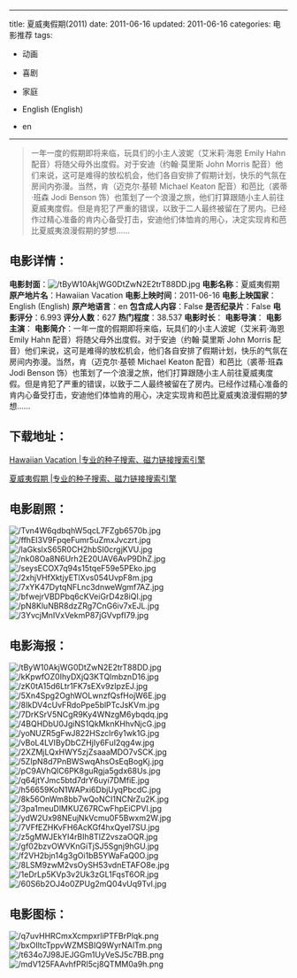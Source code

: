 
---
title: 夏威夷假期(2011)
date: 2011-06-16
updated: 2011-06-16
categories: 电影推荐
tags:
- 动画
- 喜剧
- 家庭

- English (English)
- en
---


> 一年一度的假期即将来临，玩具们的小主人波妮（艾米莉·海恩 Emily Hahn 配音）将随父母外出度假。对于安迪（约翰·莫里斯 John Morris 配音）他们来说，这可是难得的放松机会，他们各自安排了假期计划，快乐的气氛在房间内弥漫。当然，肯（迈克尔·基顿 Michael Keaton 配音）和芭比（裘蒂·班森 Jodi Benson 饰）也策划了一个浪漫之旅，他们打算跟随小主人前往夏威夷度假。但是肯犯了严重的错误，以致于二人最终被留在了房内。已经作过精心准备的肯内心备受打击，安迪他们体恤肯的用心，决定实现肯和芭比夏威夷浪漫假期的梦想……

## **电影详情**：

**电影封面**：<img src="https://image.tmdb.org/t/p/w200/tByW10AkjWG0DtZwN2E2trT88DD.jpg" alt="/tByW10AkjWG0DtZwN2E2trT88DD.jpg" title="/tByW10AkjWG0DtZwN2E2trT88DD.jpg">
**电影名称**：夏威夷假期
**原产地片名**：Hawaiian Vacation
**电影上映时间**：2011-06-16
**电影上映国家**：English (English)
**原产地语言**：en
**包含成人内容**：False
**是否纪录片**：False
**电影评分**：6.993
**评分人数**：627
**热门程度**：38.537
**电影时长**：
**电影导演**：
**电影主演**：
**电影简介**：一年一度的假期即将来临，玩具们的小主人波妮（艾米莉·海恩 Emily Hahn 配音）将随父母外出度假。对于安迪（约翰·莫里斯 John Morris 配音）他们来说，这可是难得的放松机会，他们各自安排了假期计划，快乐的气氛在房间内弥漫。当然，肯（迈克尔·基顿 Michael Keaton 配音）和芭比（裘蒂·班森 Jodi Benson 饰）也策划了一个浪漫之旅，他们打算跟随小主人前往夏威夷度假。但是肯犯了严重的错误，以致于二人最终被留在了房内。已经作过精心准备的肯内心备受打击，安迪他们体恤肯的用心，决定实现肯和芭比夏威夷浪漫假期的梦想……

## **下载地址**：
[Hawaiian Vacation |专业的种子搜索、磁力链接搜索引擎](https://movie.amd794.com:2083/?search=Hawaiian%20Vacation&ordering=&mode=match_phrase&page_size=10&page=1)

[夏威夷假期 |专业的种子搜索、磁力链接搜索引擎](https://movie.amd794.com:2083/?search=%E5%A4%8F%E5%A8%81%E5%A4%B7%E5%81%87%E6%9C%9F&ordering=&mode=match_phrase&page_size=10&page=1)
 

## **电影剧照**：
<img src="https://image.tmdb.org/t/p/original/Tvn4W6qdbqhW5qcL7FZgb6570b.jpg" alt="/Tvn4W6qdbqhW5qcL7FZgb6570b.jpg" title="/Tvn4W6qdbqhW5qcL7FZgb6570b.jpg"><img src="https://image.tmdb.org/t/p/original/ffhEI3V9FpqeFumr5uZmxJvczrt.jpg" alt="/ffhEI3V9FpqeFumr5uZmxJvczrt.jpg" title="/ffhEI3V9FpqeFumr5uZmxJvczrt.jpg"><img src="https://image.tmdb.org/t/p/original/laGkslxS65R0CH2hbSI0crgjKVU.jpg" alt="/laGkslxS65R0CH2hbSI0crgjKVU.jpg" title="/laGkslxS65R0CH2hbSI0crgjKVU.jpg"><img src="https://image.tmdb.org/t/p/original/nk08Oa8N6Urh2E20UAV6AvP9DhZ.jpg" alt="/nk08Oa8N6Urh2E20UAV6AvP9DhZ.jpg" title="/nk08Oa8N6Urh2E20UAV6AvP9DhZ.jpg"><img src="https://image.tmdb.org/t/p/original/seysECOX7q94s15tqeF59e5PEko.jpg" alt="/seysECOX7q94s15tqeF59e5PEko.jpg" title="/seysECOX7q94s15tqeF59e5PEko.jpg"><img src="https://image.tmdb.org/t/p/original/2xhjVHfXktjyETlXvs054UvpF8m.jpg" alt="/2xhjVHfXktjyETlXvs054UvpF8m.jpg" title="/2xhjVHfXktjyETlXvs054UvpF8m.jpg"><img src="https://image.tmdb.org/t/p/original/7xYK47DytqNFLnc3dnweWgmf7AZ.jpg" alt="/7xYK47DytqNFLnc3dnweWgmf7AZ.jpg" title="/7xYK47DytqNFLnc3dnweWgmf7AZ.jpg"><img src="https://image.tmdb.org/t/p/original/bfwejrVBDPbq6cKVeiGrD4z8iQI.jpg" alt="/bfwejrVBDPbq6cKVeiGrD4z8iQI.jpg" title="/bfwejrVBDPbq6cKVeiGrD4z8iQI.jpg"><img src="https://image.tmdb.org/t/p/original/pN8KluNBR8dzZRg7CnG6iv7xEJL.jpg" alt="/pN8KluNBR8dzZRg7CnG6iv7xEJL.jpg" title="/pN8KluNBR8dzZRg7CnG6iv7xEJL.jpg"><img src="https://image.tmdb.org/t/p/original/3YvcjMnIVxVekmP87jGVvpfI79.jpg" alt="/3YvcjMnIVxVekmP87jGVvpfI79.jpg" title="/3YvcjMnIVxVekmP87jGVvpfI79.jpg">

## **电影海报**：
<img src="https://image.tmdb.org/t/p/original/tByW10AkjWG0DtZwN2E2trT88DD.jpg" alt="/tByW10AkjWG0DtZwN2E2trT88DD.jpg" title="/tByW10AkjWG0DtZwN2E2trT88DD.jpg"><img src="https://image.tmdb.org/t/p/original/kKpwfOZ0IhyDXjQ3KTQlmbznD16.jpg" alt="/kKpwfOZ0IhyDXjQ3KTQlmbznD16.jpg" title="/kKpwfOZ0IhyDXjQ3KTQlmbznD16.jpg"><img src="https://image.tmdb.org/t/p/original/zK0tA15d6Ltr1FK7sEXv9zIpzEJ.jpg" alt="/zK0tA15d6Ltr1FK7sEXv9zIpzEJ.jpg" title="/zK0tA15d6Ltr1FK7sEXv9zIpzEJ.jpg"><img src="https://image.tmdb.org/t/p/original/5Xn4Spg2OghWOLwnzfQsfHojW6E.jpg" alt="/5Xn4Spg2OghWOLwnzfQsfHojW6E.jpg" title="/5Xn4Spg2OghWOLwnzfQsfHojW6E.jpg"><img src="https://image.tmdb.org/t/p/original/8IkDV4cUvFRdoPpe5blPTcJsKVm.jpg" alt="/8IkDV4cUvFRdoPpe5blPTcJsKVm.jpg" title="/8IkDV4cUvFRdoPpe5blPTcJsKVm.jpg"><img src="https://image.tmdb.org/t/p/original/7DrKSrV5NCgR9Ky4WNzgM6ybqdq.jpg" alt="/7DrKSrV5NCgR9Ky4WNzgM6ybqdq.jpg" title="/7DrKSrV5NCgR9Ky4WNzgM6ybqdq.jpg"><img src="https://image.tmdb.org/t/p/original/4BQHDbU0JgiNS1QkMknKHhvNjcG.jpg" alt="/4BQHDbU0JgiNS1QkMknKHhvNjcG.jpg" title="/4BQHDbU0JgiNS1QkMknKHhvNjcG.jpg"><img src="https://image.tmdb.org/t/p/original/yoNUZR5gFwJ822HSzcIr6y1wk1G.jpg" alt="/yoNUZR5gFwJ822HSzcIr6y1wk1G.jpg" title="/yoNUZR5gFwJ822HSzcIr6y1wk1G.jpg"><img src="https://image.tmdb.org/t/p/original/vBoL4LVIByDbCZHjIy6FuI2qg4w.jpg" alt="/vBoL4LVIByDbCZHjIy6FuI2qg4w.jpg" title="/vBoL4LVIByDbCZHjIy6FuI2qg4w.jpg"><img src="https://image.tmdb.org/t/p/original/2XZMjLQxHWY5zjZsaaaMDO7vSCK.jpg" alt="/2XZMjLQxHWY5zjZsaaaMDO7vSCK.jpg" title="/2XZMjLQxHWY5zjZsaaaMDO7vSCK.jpg"><img src="https://image.tmdb.org/t/p/original/5ZIpN8d7PnBWSwqAhsOsEqBogKj.jpg" alt="/5ZIpN8d7PnBWSwqAhsOsEqBogKj.jpg" title="/5ZIpN8d7PnBWSwqAhsOsEqBogKj.jpg"><img src="https://image.tmdb.org/t/p/original/pC9AVhQlC6PK8guRgja5gdx68Us.jpg" alt="/pC9AVhQlC6PK8guRgja5gdx68Us.jpg" title="/pC9AVhQlC6PK8guRgja5gdx68Us.jpg"><img src="https://image.tmdb.org/t/p/original/q64jtYJmc5btd7drY6uyi7DMfiE.jpg" alt="/q64jtYJmc5btd7drY6uyi7DMfiE.jpg" title="/q64jtYJmc5btd7drY6uyi7DMfiE.jpg"><img src="https://image.tmdb.org/t/p/original/h56659KoN1WAPxi6DbjUyqPbcdC.jpg" alt="/h56659KoN1WAPxi6DbjUyqPbcdC.jpg" title="/h56659KoN1WAPxi6DbjUyqPbcdC.jpg"><img src="https://image.tmdb.org/t/p/original/8k56OnWm8bb7wQoNCI1NCNrZu2K.jpg" alt="/8k56OnWm8bb7wQoNCI1NCNrZu2K.jpg" title="/8k56OnWm8bb7wQoNCI1NCNrZu2K.jpg"><img src="https://image.tmdb.org/t/p/original/3pa1meuDlMKUZ67RCwFhpEiCPVl.jpg" alt="/3pa1meuDlMKUZ67RCwFhpEiCPVl.jpg" title="/3pa1meuDlMKUZ67RCwFhpEiCPVl.jpg"><img src="https://image.tmdb.org/t/p/original/ydW2Ux98NEujNkVcmu0F5Bwxm2W.jpg" alt="/ydW2Ux98NEujNkVcmu0F5Bwxm2W.jpg" title="/ydW2Ux98NEujNkVcmu0F5Bwxm2W.jpg"><img src="https://image.tmdb.org/t/p/original/7VFfEZHKvFH6AcKGf4hxQyeI7SU.jpg" alt="/7VFfEZHKvFH6AcKGf4hxQyeI7SU.jpg" title="/7VFfEZHKvFH6AcKGf4hxQyeI7SU.jpg"><img src="https://image.tmdb.org/t/p/original/z5gMWJEkYI4rBIh8TlZ2vszaOQR.jpg" alt="/z5gMWJEkYI4rBIh8TlZ2vszaOQR.jpg" title="/z5gMWJEkYI4rBIh8TlZ2vszaOQR.jpg"><img src="https://image.tmdb.org/t/p/original/gf02bzvOWVKnGiTjSJ5Sgnj9hGU.jpg" alt="/gf02bzvOWVKnGiTjSJ5Sgnj9hGU.jpg" title="/gf02bzvOWVKnGiTjSJ5Sgnj9hGU.jpg"><img src="https://image.tmdb.org/t/p/original/f2VH2bjn14g3gOi1bB5YWaFaQ0O.jpg" alt="/f2VH2bjn14g3gOi1bB5YWaFaQ0O.jpg" title="/f2VH2bjn14g3gOi1bB5YWaFaQ0O.jpg"><img src="https://image.tmdb.org/t/p/original/8LSM9zwM2vsOySH53vdnETAFO8e.jpg" alt="/8LSM9zwM2vsOySH53vdnETAFO8e.jpg" title="/8LSM9zwM2vsOySH53vdnETAFO8e.jpg"><img src="https://image.tmdb.org/t/p/original/1eDrLp5KVp3v2Uk3zGL1FqsT6OR.jpg" alt="/1eDrLp5KVp3v2Uk3zGL1FqsT6OR.jpg" title="/1eDrLp5KVp3v2Uk3zGL1FqsT6OR.jpg"><img src="https://image.tmdb.org/t/p/original/60S6b2OJ4o0ZPUg2mQ04vUq9TvI.jpg" alt="/60S6b2OJ4o0ZPUg2mQ04vUq9TvI.jpg" title="/60S6b2OJ4o0ZPUg2mQ04vUq9TvI.jpg">

## **电影图标**：
<img src="https://image.tmdb.org/t/p/original/q7uvHHRCmxXcmpxrliPTFBrPlqk.png" alt="/q7uvHHRCmxXcmpxrliPTFBrPlqk.png" title="/q7uvHHRCmxXcmpxrliPTFBrPlqk.png"><img src="https://image.tmdb.org/t/p/original/bxOIltcTppvWZMSBIQ9WyrNAlTm.png" alt="/bxOIltcTppvWZMSBIQ9WyrNAlTm.png" title="/bxOIltcTppvWZMSBIQ9WyrNAlTm.png"><img src="https://image.tmdb.org/t/p/original/t634o7J98JEJGGm1UyVeSJ5c7BB.png" alt="/t634o7J98JEJGGm1UyVeSJ5c7BB.png" title="/t634o7J98JEJGGm1UyVeSJ5c7BB.png"><img src="https://image.tmdb.org/t/p/original/mdV125FAAvhfPRI5cj8QTMM0a9h.png" alt="/mdV125FAAvhfPRI5cj8QTMM0a9h.png" title="/mdV125FAAvhfPRI5cj8QTMM0a9h.png">
